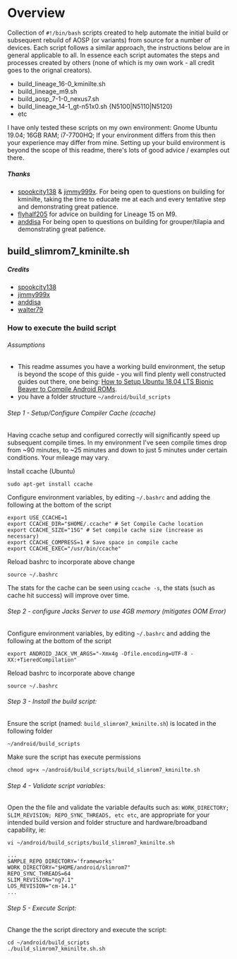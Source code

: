 # Overview
Collection of `#!/bin/bash` scripts created to help automate the initial build or subsequent rebuild of AOSP (or variants) from source for a number of devices. Each script follows a similar approach, the instructions below are in general applicable to all. In essence each script automates the steps and processes created by others (none of which is my own work - all credit goes to the orignal creators). 

* build_lineage_16-0_kminilte.sh
* build_lineage_m9.sh
* build_aosp_7-1-0_nexus7.sh
* build_lineage_14-1_gt-n51x0.sh {N5100|N5110|N5120}
* etc

I have only tested these scripts on my own environment: Gnome Ubuntu 19.04; 16GB RAM; i7-7700HQ; If your environment differs from this then your experience may differ from mine. Setting up your build environment is beyond the scope of this readme, there's lots of good advice / examples out there.

##### Thanks
- [spookcity138](https://forum.xda-developers.com/member.php?u=7065337) & [jimmy999x](https://forum.xda-developers.com/member.php?u=7341542). For being open to questions on building for kminilte, taking the time to educate me at each and every tentative step and demonstrating great patience.
- [flyhalf205](https://forum.xda-developers.com/member.php?u=3082717) for advice on building for Lineage 15 on M9.
- [anddisa](https://forum.xda-developers.com/member.php?u=2188693) For being open to questions on building for grouper/tilapia and demonstrating great patience.

## build_slimrom7_kminilte.sh

##### Credits
- [spookcity138](https://forum.xda-developers.com/member.php?u=7065337)
- [jimmy999x](https://forum.xda-developers.com/member.php?u=7341542)
- [anddisa](https://forum.xda-developers.com/member.php?u=2188693)
- [walter79](https://forum.xda-developers.com/member.php?u=382340)

### How to execute the build script

###### Assumptions
- This readme assumes you have a working build environment, the setup is beyond the scope of this guide - you will find plenty well constructed guides out there, one being: [How to Setup Ubuntu 18.04 LTS Bionic Beaver to Compile Android ROMs](https://nathanpfry.com/how-to-setup-ubuntu-18-04-lts-bionic-beaver-to-compile-android-roms/).
- you have a folder structure `~/android/build_scripts`


###### Step 1 - Setup/Configure Compiler Cache (ccache)
Having ccache setup and configured correctly will significantly speed up subsequent compile times. In my environment I've seen compile times drop from ~90 minutes, to ~25 minutes and down to just 5 minutes under certain conditions. Your mileage may vary.

Install ccache (Ubuntu)
````
sudo apt-get install ccache
````
Configure environment variables, by editing `~/.bashrc` and adding the following at the bottom of the script
````
export USE_CCACHE=1
export CCACHE_DIR="$HOME/.ccache" # Set Compile Cache location
export CCACHE_SIZE="15G" # Set compile cache size (increase as necessary)
export CCACHE_COMPRESS=1 # Save space in compile cache
export CCACHE_EXEC="/usr/bin/ccache"
````
Reload bashrc to incorporate above change
````
source ~/.bashrc
````
The stats for the cache can be seen using `ccache -s`, the stats (such as cache hit success) will improve over time. 


###### Step 2 - configure Jacks Server to use 4GB memory (mitigates OOM Error)

Configure environment variables, by editing `~/.bashrc` and adding the following at the bottom of the script
````
export ANDROID_JACK_VM_ARGS="-Xmx4g -Dfile.encoding=UTF-8 -XX:+TieredCompilation"
````
Reload bashrc to incorporate above change
````
source ~/.bashrc
````

###### Step 3 - Install the build script: 
Ensure the script (named: `build_slimrom7_kminilte.sh`) is located in the following folder
```
~/android/build_scripts
```
Make sure the script has execute permissions
```
chmod ug+x ~/android/build_scripts/build_slimrom7_kminilte.sh
```

###### Step 4 - Validate script variables:
Open the the file and validate the variable defaults such as: `WORK_DIRECTORY; SLIM_REVISION; REPO_SYNC_THREADS, etc etc`, are appropriate for your intended build version and folder structure and hardware/broadband capability, ie: 
```
vi ~/android/build_scripts/build_slimrom7_kminilte.sh

...
SAMPLE_REPO_DIRECTORY='frameworks'
WORK_DIRECTORY="$HOME/android/slimrom7"
REPO_SYNC_THREADS=64
SLIM_REVISION="ng7.1"
LOS_REVISION="cm-14.1"
...
```

###### Step 5 - Execute Script:
Change the the script directory and execute the script:  
```
cd ~/android/build_scripts
./build_slimrom7_kminilte.sh.sh
```
